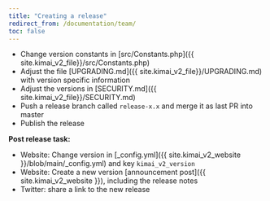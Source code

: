 ```yaml
---
title: "Creating a release"
redirect_from: /documentation/team/
toc: false
---
```


- Change version constants in [src/Constants.php]({{ site.kimai_v2_file}}/src/Constants.php)
- Adjust the file [UPGRADING.md]({{ site.kimai_v2_file}}/UPGRADING.md) with version specific information
- Adjust the versions in [SECURITY.md]({{ site.kimai_v2_file}}/SECURITY.md)
- Push a release branch called `release-x.x` and merge it as last PR into master
- Publish the release

**Post release task:**
 
- Website: Change version in [_config.yml]({{ site.kimai_v2_website }}/blob/main/_config.yml) and key `kimai_v2_version`  
- Website: Create a new version [announcement post]({{ site.kimai_v2_website }}), including the release notes
- Twitter: share a link to the new release
